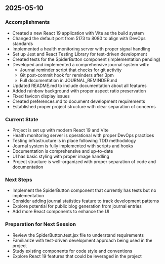 ## 2025-05-10

### Accomplishments
- Created a new React 19 application with Vite as the build system
- Changed the default port from 5173 to 8080 to align with DevOps standards
- Implemented a health monitoring server with proper signal handling
- Set up Jest and React Testing Library for test-driven development
- Created tests for the SpiderButton component (implementation pending)
- Developed and implemented a comprehensive journal system with:
  - Journal reminder script that checks for git activity
  - Git post-commit hook for reminders after 3pm
  - Full documentation in JOURNAL_REMINDER.md
- Updated README.md to include documentation about all features
- Added rainbow background with proper aspect ratio preservation
- Fixed favicon display issues
- Created preferences.md to document development requirements
- Established proper project structure with clear separation of concerns

### Current State
- Project is set up with modern React 19 and Vite
- Health monitoring server is operational with proper DevOps practices
- Testing infrastructure is in place following TDD methodology
- Journal system is fully implemented with scripts and hooks
- Documentation is comprehensive and up-to-date
- UI has basic styling with proper image handling
- Project structure is well-organized with proper separation of code and documentation

### Next Steps
- Implement the SpiderButton component that currently has tests but no implementation
- Consider adding journal statistics feature to track development patterns
- Explore potential for public blog generation from journal entries
- Add more React components to enhance the UI

### Preparation for Next Session
- Review the SpiderButton.test.jsx file to understand requirements
- Familiarize with test-driven development approach being used in the project
- Study existing components for code style and conventions
- Explore React 19 features that could be leveraged in the project 
